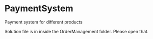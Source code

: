 # PaymentSystem
Payment system for different products

Solution file is in inside the OrderManagement folder. Please open that.
